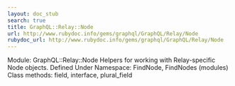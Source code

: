 ```yaml
---
layout: doc_stub
search: true
title: GraphQL::Relay::Node
url: http://www.rubydoc.info/gems/graphql/GraphQL/Relay/Node
rubydoc_url: http://www.rubydoc.info/gems/graphql/GraphQL/Relay/Node
---
```


Module: GraphQL::Relay::Node
Helpers for working with Relay-specific Node objects. 
Defined Under Namespace:
FindNode, FindNodes (modules)
Class methods:
field, interface, plural_field

